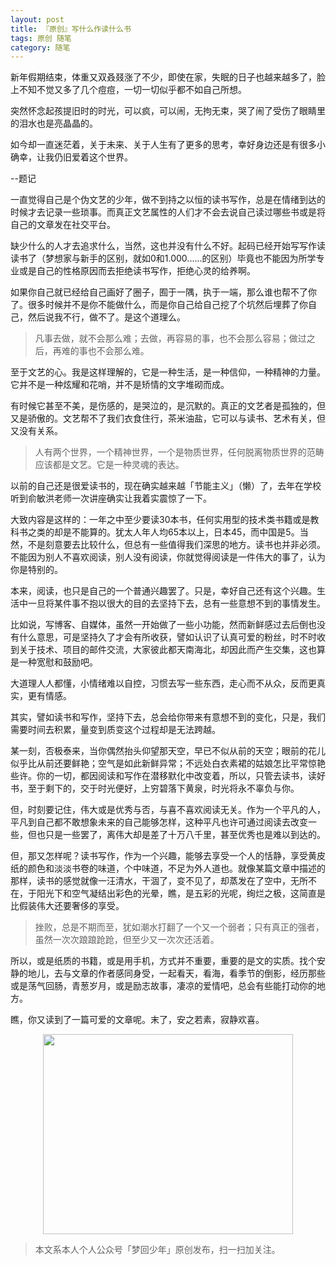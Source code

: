 ```yaml
---
layout: post
title: 『原创』写什么作读什么书
tags: 原创 随笔
category: 随笔
---
```


新年假期结束，体重又双叒叕涨了不少，即使在家，失眠的日子也越来越多了，脸上不知不觉又多了几个痘痘，一切一切似乎都不如自己所想。

突然怀念起孩提旧时的时光，可以疯，可以闹，无拘无束，哭了闹了受伤了眼睛里的泪水也是亮晶晶的。

如今却一直迷茫着，关于未来、关于人生有了更多的思考，幸好身边还是有很多小确幸，让我仍旧爱着这个世界。

--题记

一直觉得自己是个伪文艺的少年，做不到持之以恒的读书写作，总是在情绪到达的时候才去记录一些琐事。而真正文艺属性的人们才不会去说自己读过哪些书或是将自己的文章发在社交平台。

缺少什么的人才去追求什么，当然，这也并没有什么不好。起码已经开始写写作读读书了（梦想家与新手的区别，就如0和1.000......的区别）毕竟也不能因为所学专业或是自己的性格原因而去拒绝读书写作，拒绝心灵的给养啊。

如果你自己就已经给自己画好了圈子，囿于一隅，执于一端，那么谁也帮不了你了。很多时候并不是你不能做什么，而是你自己给自己挖了个坑然后埋葬了你自己，然后说我不行，做不了。是这个道理么。

> 凡事去做，就不会那么难；去做，再容易的事，也不会那么容易；做过之后，再难的事也不会那么难。

至于文艺的心。我是这样理解的，它是一种生活，是一种信仰，一种精神的力量。它并不是一种炫耀和花哨，并不是矫情的文字堆砌而成。

有时候它甚至不美，是伤感的，是哭泣的，是沉默的。真正的文艺者是孤独的，但又是骄傲的。文艺帮不了我们衣食住行，茶米油盐，它可以与读书、艺术有关，但又没有关系。

> 人有两个世界，一个精神世界，一个是物质世界，任何脱离物质世界的范畴应该都是文艺。它是一种灵魂的表达。

以前的自己还是很爱读书的，现在确实越来越「节能主义」（懒）了，去年在学校听到俞敏洪老师一次讲座确实让我着实震惊了一下。

大致内容是这样的：一年之中至少要读30本书，任何实用型的技术类书籍或是教科书之类的却是不能算的。犹太人年人均65本以上，日本45，而中国是5。当然，不是刻意要去比较什么，但总有一些值得我们深思的地方。读书也并非必须。不能因为别人不喜欢阅读，别人没有阅读，你就觉得阅读是一件伟大的事了，认为你是特别的。

本来，阅读，也只是自己的一个普通兴趣罢了。只是，幸好自己还有这个兴趣。生活中一旦将某件事不抱以很大的目的去坚持下去，总有一些意想不到的事情发生。

比如说，写博客、自媒体，虽然一开始做了一些小功能，然而新鲜感过去后倒也没有什么意思，可是坚持久了才会有所收获，譬如认识了认真可爱的粉丝，时不时收到关于技术、项目的邮件交流，大家彼此都天南海北，却因此而产生交集，这也算是一种宽慰和鼓励吧。

大道理人人都懂，小情绪难以自控，习惯去写一些东西，走心而不从众，反而更真实，更有情感。

其实，譬如读书和写作，坚持下去，总会给你带来有意想不到的变化，只是，我们需要时间去积累，量变到质变这个过程却是无法跨越。

某一刻，否极泰来，当你偶然抬头仰望那天空，早已不似从前的天空；眼前的花儿似乎比从前还要鲜艳；空气是如此新鲜异常；不远处白衣素裙的姑娘怎比平常惊艳些许。你的一切，都因阅读和写作在潜移默化中改变着，所以，只管去读书，读好书，至于剩下的，交于时光便好，上穷碧落下黄泉，时光将永不辜负与你。

但，时刻要记住，伟大或是优秀与否，与喜不喜欢阅读无关。作为一个平凡的人，平凡到自己都不敢想象未来的自己能够怎样，这种平凡也许可通过阅读去改变一些，但也只是一些罢了，离伟大却是差了十万八千里，甚至优秀也是难以到达的。

但，那又怎样呢？读书写作，作为一个兴趣，能够去享受一个人的恬静，享受黄皮纸的颜色和淡淡书卷的味道，个中味道，不足为外人道也。就像某篇文章中描述的那样，读书的感觉就像一汪清水，干涸了，变不见了，却蒸发在了空中，无所不在，于阳光下和空气凝结出彩色的光晕，瞧，是五彩的光呢，绚烂之极，这简直是比假装伟大还要奢侈的享受。

> 挫败，总是不期而至，犹如潮水打翻了一个又一个弱者；只有真正的强者，虽然一次次踉踉跄跄，但至少又一次次还活着。

所以，或是纸质的书籍，或是用手机，方式并不重要，重要的是文的实质。找个安静的地儿，去与文章的作者感同身受，一起看天，看海，看季节的倒影，经历那些或是荡气回肠，青葱岁月，或是励志故事，凄凉的爱情吧，总会有些能打动你的地方。

瞧，你又读到了一篇可爱的文章呢。末了，安之若素，寂静欢喜。

<div align="center">
<img src="http://7xlkoc.com1.z0.glb.clouddn.com/qrcodenew.jpg" width="400" height="320" />
</div>

> 本文系本人个人公众号「梦回少年」原创发布，扫一扫加关注。